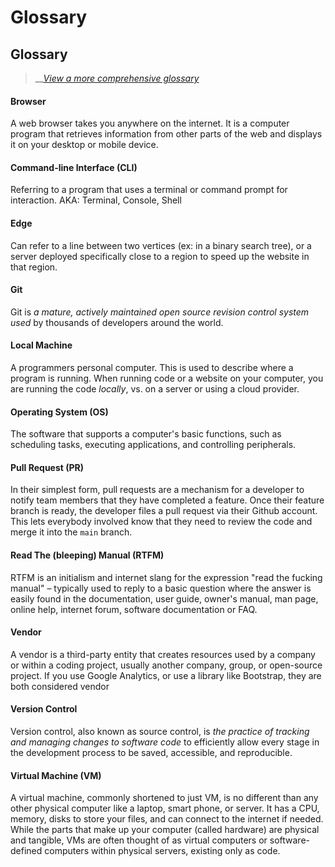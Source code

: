 # Glossary

## Glossary

> __[_View a more comprehensive glossary_](https://medium.com/progate/a-programmers-dictionary-7b13100a3662)

#### Browser

A web browser takes you anywhere on the internet. It is a computer program that retrieves information from other parts of the web and displays it on your desktop or mobile device.

#### Command-line Interface (CLI)&#x20;

Referring to a program that uses a terminal or command prompt for interaction. AKA: Terminal, Console, Shell

#### Edge

Can refer to a line between two vertices (ex: in a binary search tree), or a server deployed specifically close to a region to speed up the website in that region.

#### Git

Git is _a mature, actively maintained open source revision control system used_ by thousands of developers around the world.

#### Local Machine&#x20;

A programmers personal computer. This is used to describe where a program is running. When running code or a website on your computer, you are running the code _locally_, vs. on a server or using a cloud provider.

#### Operating System (OS)

The software that supports a computer's basic functions, such as scheduling tasks, executing applications, and controlling peripherals.

#### Pull Request (PR)

In their simplest form, pull requests are a mechanism for a developer to notify team members that they have completed a feature. Once their feature branch is ready, the developer files a pull request via their Github account. This lets everybody involved know that they need to review the code and merge it into the `main` branch.

#### Read The (bleeping) Manual (RTFM)

RTFM is an initialism and internet slang for the expression "read the fucking manual" – typically used to reply to a basic question where the answer is easily found in the documentation, user guide, owner's manual, man page, online help, internet forum, software documentation or FAQ.

#### Vendor&#x20;

A vendor is a third-party entity that creates resources used by a company or within a coding project, usually another company, group, or open-source project. If you use Google Analytics, or use a library like Bootstrap, they are both considered vendor

#### Version Control

Version control, also known as source control, is _the practice of tracking and managing changes to software code_ to efficiently allow every stage in the development process to be saved, accessible, and reproducible.

#### Virtual Machine (VM)

A virtual machine, commonly shortened to just VM, is no different than any other physical computer like a laptop, smart phone, or server. It has a CPU, memory, disks to store your files, and can connect to the internet if needed. While the parts that make up your computer (called hardware) are physical and tangible, VMs are often thought of as virtual computers or software-defined computers within physical servers, existing only as code.
